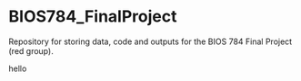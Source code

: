 # BIOS784_FinalProject
Repository for storing data, code and outputs for the BIOS 784 Final Project (red group).

hello